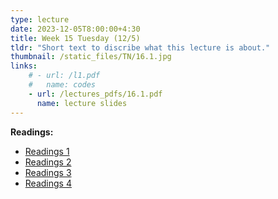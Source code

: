 ```yaml
---
type: lecture
date: 2023-12-05T8:00:00+4:30
title: Week 15 Tuesday (12/5)
tldr: "Short text to discribe what this lecture is about."
thumbnail: /static_files/TN/16.1.jpg
links: 
    # - url: /l1.pdf
    #   name: codes
    - url: /lectures_pdfs/16.1.pdf
      name: lecture slides
---
```

**Readings:**
- [Readings 1](/readings_pdfs/week2/TH/r1.pdf)
- [Readings 2](/readings_pdfs/week2/TH/r2.pdf)
- [Readings 3](/readings_pdfs/week2/TH/r3.pdf)
- [Readings 4](/readings_pdfs/week2/TH/r4.pdf)


